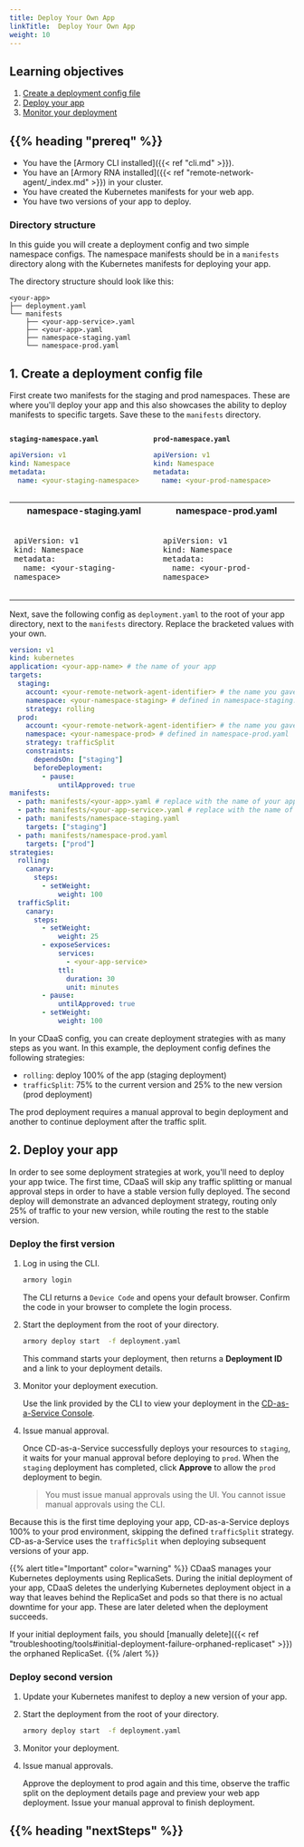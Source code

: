```yaml
---
title: Deploy Your Own App
linkTitle:  Deploy Your Own App
weight: 10
---
```


## Learning objectives

1. [Create a deployment config file](#create-a-deployment-config-file)
2. [Deploy your app](#deploy-your-app)
3. [Monitor your deployment](#monitor-your-deployment)


## {{% heading "prereq" %}}

* You have the [Armory CLI installed]({{< ref "cli.md" >}}).
* You have an [Armory RNA installed]({{< ref "remote-network-agent/_index.md" >}}) in your cluster.
* You have created the Kubernetes manifests for your web app.
* You have two versions of your app to deploy.


### Directory structure

In this guide you will create a deployment config and two simple namespace configs. The namespace manifests should be in a `manifests` directory along with the Kubernetes manifests for deploying your app.

The directory structure should look like this:

```
<your-app>
├── deployment.yaml
└── manifests
    ├── <your-app-service>.yaml
    ├── <your-app>.yaml
    ├── namespace-staging.yaml
    └── namespace-prod.yaml
```



## 1. Create a deployment config file

First create two manifests for the staging and prod namespaces. These are where you'll deploy your app and this also showcases the ability to deploy manifests to specific targets. Save these to the `manifests` directory.


<div style="display: flex; gap: 5%; margin-bottom: 7px;">
<div>
<p style="font-weight: bold; margin-bottom: 0;"><code>staging-namespace.yaml</code></p>

```yaml
apiVersion: v1
kind: Namespace
metadata:
  name: <your-staging-namespace>
```
</div>
<div>
<p style="font-weight: bold; margin-bottom: 0;"><code>prod-namespace.yaml</code></p>

```yaml
apiVersion: v1
kind: Namespace
metadata:
  name: <your-prod-namespace>
```
</div>
</div>


<table>
<tr>
<th>namespace-staging.yaml</th>
<th>namespace-prod.yaml</th>
</tr>
<tr>
<td>
<pre>
<code >
apiVersion: v1
kind: Namespace
metadata:
  name: &#x3C;your-staging-namespace&#x3E;
</code>
</pre>
</td>
<td>
<pre>
<code>
apiVersion: v1
kind: Namespace
metadata:
  name: &#x3C;your-prod-namespace&#x3E;
</code>
</pre>
</td>
</tr>
</table>




Next, save the following config as `deployment.yaml` to the root of your app directory, next to the `manifests` directory. Replace the bracketed values with your own.


```yaml
version: v1
kind: kubernetes
application: <your-app-name> # the name of your app
targets:
  staging:  
    account: <your-remote-network-agent-identifier> # the name you gave the RNA when you installed it in your staging cluster
    namespace: <your-namespace-staging> # defined in namespace-staging.yaml
    strategy: rolling
  prod:
    account: <your-remote-network-agent-identifier> # the name you gave the RNA when you installed it in your prod cluster
    namespace: <your-namespace-prod> # defined in namespace-prod.yaml
    strategy: trafficSplit
    constraints:
      dependsOn: ["staging"]
      beforeDeployment:
        - pause:
            untilApproved: true
manifests:
  - path: manifests/<your-app>.yaml # replace with the name of your app manifest
  - path: manifests/<your-app-service>.yaml # replace with the name of your app service manifest
  - path: manifests/namespace-staging.yaml  
    targets: ["staging"]
  - path: manifests/namespace-prod.yaml
    targets: ["prod"]
strategies:
  rolling:
    canary:
      steps:
        - setWeight:
            weight: 100
  trafficSplit:
    canary:
      steps:
        - setWeight:
            weight: 25
        - exposeServices:
            services:
              - <your-app-service>
            ttl:
              duration: 30
              unit: minutes
        - pause:
            untilApproved: true
        - setWeight:
            weight: 100
```


In your CDaaS config, you can create deployment strategies with as many steps as you want. In this example, the deployment config defines the following strategies:

* `rolling`: deploy 100% of the app (staging deployment)
* `trafficSplit`: 75% to the current version and 25% to the new version (prod deployment)

The prod deployment requires a manual approval to begin deployment and another to continue deployment after the traffic split.

## 2. Deploy your app
In order to see some deployment strategies at work, you'll need to deploy your app twice. The first time, CDaaS will skip any traffic splitting or manual approval steps in order to have a stable version fully deployed. The second deploy will demonstrate an advanced deployment strategy, routing only 25% of traffic to your new version, while routing the rest to the stable version.

### Deploy the first version

1. Log in using the CLI.

   ```bash
   armory login
   ```

   The CLI returns a `Device Code` and opens your default browser.  Confirm the code in your browser to complete the login process.

2. Start the deployment from the root of your directory.

   ```bash
   armory deploy start  -f deployment.yaml
   ```

   This command starts your deployment, then returns a **Deployment ID** and a link to your deployment details. 

3. Monitor your deployment execution.

   Use the link provided by the CLI to view your deployment in the [CD-as-a-Service Console](https://console.cloud.armory.io/deployments). 

4. Issue manual approval.

   Once CD-as-a-Service successfully deploys your resources to `staging`, it waits for your manual approval before deploying to `prod`. When the `staging` deployment has completed, click **Approve** to allow the `prod` deployment to begin. 
   > You must issue manual approvals using the UI. You cannot issue manual approvals using the CLI.

  Because this is the first time deploying your app, CD-as-a-Service deploys 100% to your prod environment, skipping the defined `trafficSplit` strategy. CD-as-a-Service uses the `trafficSplit` when deploying subsequent versions of your app.

{{% alert title="Important" color="warning" %}}
CDaaS manages your Kubernetes deployments using ReplicaSets. During the initial deployment of your app, CDaaS deletes the underlying Kubernetes deployment object in a way that leaves behind the ReplicaSet and pods so that there is no actual downtime for your app. These are later deleted when the deployment succeeds.

If your initial deployment fails, you should [manually delete]({{< ref "troubleshooting/tools#initial-deployment-failure-orphaned-replicaset" >}}) the orphaned ReplicaSet.
{{% /alert %}}

### Deploy second version

1. Update your Kubernetes manifest to deploy a new version of your app. 
2. Start the deployment from the root of your directory.

   ```bash
   armory deploy start  -f deployment.yaml
   ```

3. Monitor your deployment.

4. Issue manual approvals.

   Approve the deployment to prod again and this time, observe the traffic split on the deployment details page and preview your web app deployment. Issue your manual approval to finish deployment.

## {{% heading "nextSteps" %}}


